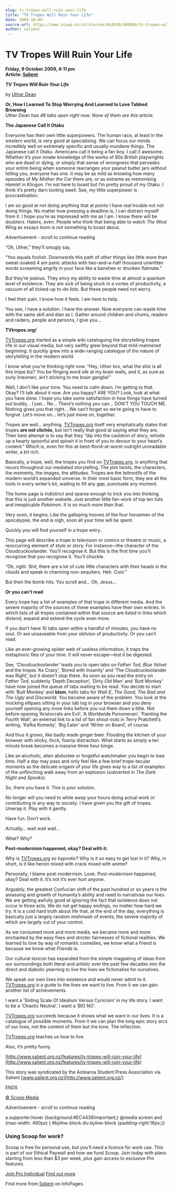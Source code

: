 ```yaml
---
slug: tv-tropes-will-ruin-your-life
title: "TV Tropes Will Ruin Your Life"
date: 2009-10-09
source-url: https://www.scoop.co.nz/stories/HL0910/S00084/tv-tropes-will-ruin-your-life.htm
author: salient
---
```

TV Tropes Will Ruin Your Life
=============================

**Friday, 9 October 2009, 4:11 pm**  
**Article: [Salient](https://info.scoop.co.nz/Salient)**

**_TV Tropes Will Ruin Your Life_**

by [Uther Dean](http://www.salient.org.nz/author/utherd/)

**Or, How I Learned To Stop Worrying And Learned to Love Tabbed Browsing**  
_Uther Dean has 46 tabs open right now. None of them are this article._

**The Japanese Call It Otaku**

Everyone has their own little superpowers. The human race, at least in the western world, is very good at specialising. We can focus our minds incredibly well on extremely specific and usually mundane things. The Japanese call it Otaku. Americans call it being a fan boy. I call it awesome. Whether it’s your innate knowledge of the works of 90s British playwrights who are dead or dying, or simply that sense of wrongness that pervades your entire being when someone rearranges your peanut butter jars without telling you, everyone has one. It may be as mild as knowing how many episodes of _My Mother the Car_ there are, or as extreme as memorising _Hamlet_ in Klingon. I’m not here to boast but I’m pretty proud of my Otaku. I think it’s pretty darn tooting swell. See, my little superpower is procrastination.

I am so good at not doing anything that at points I have real trouble not not doing things. No matter how pressing a deadline is, I can distract myself from it. I hope you’re as impressed with me as I am. I know there will be doubters. Haters, even. People who think that being able to watch _The West Wing_ as essays loom is not something to boast about.

Advertisement - scroll to continue reading





“Oh, Uther,” they’ll smugly say.

“You equals foolish. Downwards this path of _other things_ lies little more than sweat-soaked 4 am panic attacks with two-and-a-half thousand unwritten words screaming angrily in your face like a banshee or drunken flatmate.”

But they’re jealous. They envy my ability to waste time at almost a quantum level of existence. They are sick of being stuck in a vortex of productivity, a vacuum of all ticked-up to-do lists. But these people need not worry.

I feel their pain. I know how it feels. I am here to help.

You see, I have a solution. I have the answer. Now everyone can waste time with the same skill and élan as I. Gather around children and chums, readers and raiders, people and persons, I give you…

**TVtropes.org/**

[TVTropes.org](http://www.tvtropes.org/) started as a simple wiki cataloguing the storytelling tropes rife in our visual media, but very swiftly grew beyond that mild-mannered beginning. It quickly grew into a wide-ranging catalogue of the nature of storytelling in the modern world.

I know what you’re thinking right now. “Hey, Uther bro, what the shiz is all this trope biz? You be flinging word silk at my brain walls, and it, as sure as surly linesmen, ain’t sticking to me brain ganglia!”

Well, I don’t like your tone. You need to calm down. I’m getting to that. Okay? I’ll talk about it now. Are you happy? ARE YOU? Look, look at what you have done. I hope you take some satisfaction in how things have turned out buddy… I just… No… There’s nothing you can… DON’T YOU TOUCH ME. Nothing gives you that right… We can’t forget so we’re going to have to forgive. Let’s move on… let’s just move on, together.

Tropes are well… anything. [TVTropes.org](http://www.tvtropes.org/) itself very emphatically states that tropes **are not clichés**, but isn’t really that good at saying what they are. Their best attempt is to say that they “dip into the cauldron of story, whistle up a hearty spoonful and splosh it in front of you to devour to your heart’s content.” Which is, even for this at-best-florid-at-worst-outright unreadable writer, a bit rich.

Basically, a trope, well, the tropes you find on [TVTropes.org](http://www.tvtropes.org/), is anything that recurs throughout our mediated storytelling. The plot twists, the characters, the moments, the images, the attitudes. Tropes are the leitmotifs of the modern world’s expanded universe. In their most basic form, they are all the tools in every writer’s kit, waiting to fill any gap, punctuate any moment.

The home page is indistinct and sparse enough to trick you into thinking that this is just another website. Just another little fan-work of top ten lists and inexplicable _Pokémon_. It is so much more than that.

Very soon, it begins. Like the galloping hooves of the four horsemen of the apocalypse, the end is nigh, soon all your time will be spent.

Quickly you will find yourself in a trope entry.

This page will describe a trope in television or comics or theatre or music, a reoccurring element of style or story. For instance—the character of the Cloudcuckoolander. You’ll recognise it. But this is the first time you’ll recognise that you recognise it. You’ll chuckle.

“Oh, _right_. Shit, there are a lot of cute little characters with their heads in the clouds and speak in charming non-sequiters. Heh. Cool.”

But then the bomb hits. You scroll and… Oh, Jesus…

**Or you can’t read**

Every trope has a list of examples of that trope in different media. And the severe majority of the sources of these examples have their own entries. In which lists of all tropes contained within that source are listed in links which distend, expand and extend the cycle even more.

If you don’t have 10 tabs open within a handful of minutes, you have no soul. Or are unsaveable from your oblivion of productivity. Or you can’t read.

Like an ever-growing spider web of useless information, it traps the metaphoric flea of your time. It will never escape—lest it be digested.

See, ‘Cloudcuckoolander’ leads you to open tabs on _Father Ted_, _Blue Velvet_ and the tropes ‘Ax Crazy’, ‘Bored with Insanity’ and ‘The Cloudcuckoolander was Right’, but it doesn’t stop there. As soon as you read the entry on _Father Ted_, suddenly ‘Depth Deception’, ‘Dirty Old Man’ and ‘Butt Monkey’ have now joined the queue of tabs waiting to be read. You decide to start with ‘Butt Monkey’ and **blam**, hello tabs for _Wall-E_, _The Good, The Bad and The Ugly_ and _Discworld_. You become aware of the problem. You look at the mocking ellipses sitting in your tab log in your browser and you deny yourself opening any more links before you cut them down a little. Not before opening ‘Aristocrats are Evil’, ‘A Worldwide Punomenan’, ‘Painting the Fourth Wall’, an external link to a list of fan shout-outs in Terry Pratchett’s writing, ‘Kafka Komedy’, ‘Big Eater’ and ‘Writer on Board’, of course.

And thus it grows, like badly made ginger beer. Flooding the kitchen of your browser with sticky, thick, foamy distraction. What starts as simply a ten minute break becomes a massive three hour binge.

Like an alcoholic, alien abductee or forgetful watchmaker you begin to lose time. Half a day may pass and only feel like a few brief trope-tacular moments as the delicate origami of your life gives way to a list of examples of the unflinching walk away from an explosion (subverted in _The Dark Night_ and _Spooks_).

So, there you have it. This is your solution.

No longer will you need to while away your hours doing actual work or contributing in any way to society. I have given you the gift of tropes. Unwrap it. Play with it gently.

Have fun. Don’t work.

Actually… wait wait wait…

What? Why?

**Post-modernism happened, okay? Deal with it.**

Why is [TVTropes.org](http://www.tvtropes.org/) so hypnotic? Why is it so easy to get lost in it? Why, in short, is it like heroin mixed with crack mixed with anime?

Personally, I blame post-modernism. Look. Post-modernism happened, okay? Deal with it. It’s not it’s ever hurt anyone.

Arguably, the greatest Confucian shift of the past hundred or so years is the amassing and growth of humanity’s ability and need to narrativise our lives. We are getting awfully good at ignoring the fact that existence does not occur in three acts. We do not get happy endings, no matter how hard we try. It is a cold hard truth about life that, at the end of the day, everything is basically just a largely random mishmash of events, the severe majority of which are largely out of your control.

As we consumed more and more media, we became more and more enchanted by the easy fixes and stricter fairnesses of fictional realities. We learned to love by way of romantic comedies, we know what a friend is because we know what _Friends_ is.

Our cultural lexicon has expanded from the simple magpieing of ideas from our surroundings both literal and artistic over the past few decades into the direct and diabolic yearning to live the lives we fictionalise for ourselves.

We speak our own lives into existence and would never admit to it. [TVTropes.org](http://www.tvtropes.org/) is a guide to the lives we want to live. From it we can gain another list of achievements.

I want a ‘Sliding Scale Of Idealism Versus Cynicism’ in my life story. I want to be a ‘Chaotic Neutral’. I want a ‘BIG NO’.

[TVTropes.org](http://www.tvtropes.org/) succeeds because it shows what we want in our lives. It is a catalogue of possible moments. From it we can plan the long epic story arcs of our lives, not the content of them but the tone. The inflection.

[TVTropes.org](http://www.tvtropes.org/) teaches us how to live.

Also, it’s pretty funny.

[http://www.salient.org.nz/features/tv-tropes-will-ruin-your-life](http://www.salient.org.nz/features/tv-tropes-will-ruin-your-life)

This story was syndicated by the Aotearoa Student Press Association via Salient [www.salient.org.nz](http://www.salient.org.nz/)

  
ENDS

[© Scoop Media](http://www.scoop.co.nz/about/terms.html)  

Advertisement - scroll to continue reading



a.supporter:hover {background:#EC4438!important;} @media screen and (max-width: 480px) { #byline-block div.byline-block {padding-right:16px;}}

### Using Scoop for work?

Scoop is free for personal use, but you’ll need a licence for work use. This is part of our Ethical Paywall and how we fund Scoop. Join today with plans starting from less than $3 per week, plus gain access to exclusive _Pro_ features.  
  
[Join Pro Individual](https://pro.scoop.co.nz/Individual/?from=ProIn24) [Find out more](https://pro.scoop.co.nz/using-scoop-for-work/?from=ProIn24)

Find more from [Salient](https://info.scoop.co.nz/Salient) on InfoPages.